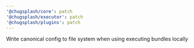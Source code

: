 ```yaml
---
'@chugsplash/core': patch
'@chugsplash/executor': patch
'@chugsplash/plugins': patch
---
```


Write canonical config to file system when using executing bundles locally

